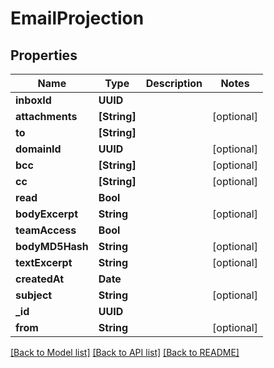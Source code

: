 # EmailProjection

## Properties
Name | Type | Description | Notes
------------ | ------------- | ------------- | -------------
**inboxId** | **UUID** |  | 
**attachments** | **[String]** |  | [optional] 
**to** | **[String]** |  | 
**domainId** | **UUID** |  | [optional] 
**bcc** | **[String]** |  | [optional] 
**cc** | **[String]** |  | [optional] 
**read** | **Bool** |  | 
**bodyExcerpt** | **String** |  | [optional] 
**teamAccess** | **Bool** |  | 
**bodyMD5Hash** | **String** |  | [optional] 
**textExcerpt** | **String** |  | [optional] 
**createdAt** | **Date** |  | 
**subject** | **String** |  | [optional] 
**_id** | **UUID** |  | 
**from** | **String** |  | [optional] 

[[Back to Model list]](../README#documentation-for-models) [[Back to API list]](../README#documentation-for-api-endpoints) [[Back to README]](../README)


